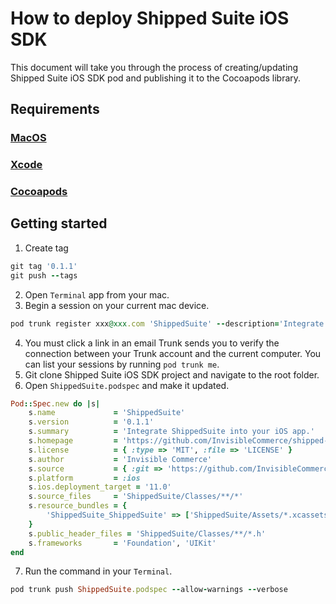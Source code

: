 # How to deploy Shipped Suite iOS SDK

This document will take you through the process of creating/updating Shipped Suite iOS SDK pod and publishing it to the Cocoapods library.

## Requirements
### [MacOS](https://www.apple.com/mac/)
### [Xcode](https://itunes.apple.com/us/app/xcode/id497799835?mt=12)
### [Cocoapods](http://cocoapods.org/)

## Getting started
1. Create tag
```ruby
git tag '0.1.1'
git push --tags
```
2. Open `Terminal` app from your mac.
3. Begin a session on your current mac device.
```ruby
pod trunk register xxx@xxx.com 'ShippedSuite' --description='Integrate ShippedSuite into your iOS app.'
```
4. You must click a link in an email Trunk sends you to verify the connection between your Trunk account and the current computer. You can list your sessions by running `pod trunk me`.
5. Git clone Shipped Suite iOS SDK project and navigate to the root folder.
6. Open `ShippedSuite.podspec` and make it updated.
```ruby
Pod::Spec.new do |s|
    s.name             = 'ShippedSuite'
    s.version          = '0.1.1'
    s.summary          = 'Integrate ShippedSuite into your iOS app.'
    s.homepage         = 'https://github.com/InvisibleCommerce/shipped-suite-ios-client-sdk'
    s.license          = { :type => 'MIT', :file => 'LICENSE' }
    s.author           = 'Invisible Commerce'
    s.source           = { :git => 'https://github.com/InvisibleCommerce/shipped-suite-ios-client-sdk.git', :tag => s.version.to_s }
    s.platform         = :ios
    s.ios.deployment_target = '11.0'
    s.source_files     = 'ShippedSuite/Classes/**/*'
    s.resource_bundles = {
        'ShippedSuite_ShippedSuite' => ['ShippedSuite/Assets/*.xcassets']
    }
    s.public_header_files = 'ShippedSuite/Classes/**/*.h'
    s.frameworks       = 'Foundation', 'UIKit'
end
```
7. Run the command in your `Terminal`.
```ruby
pod trunk push ShippedSuite.podspec --allow-warnings --verbose
```